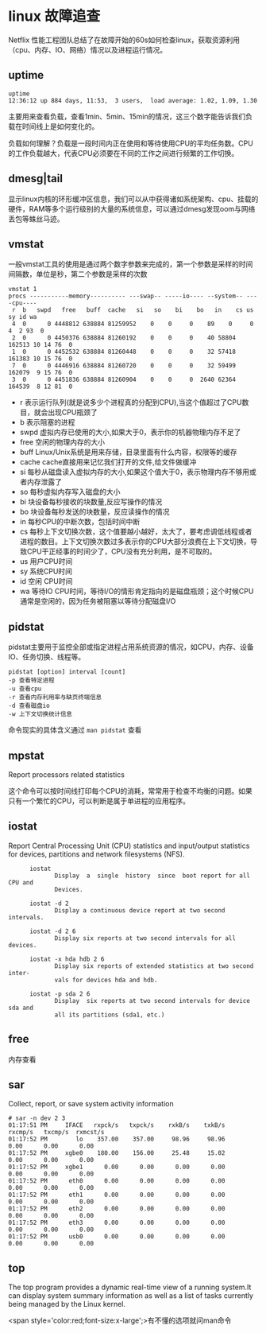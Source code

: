# linux 故障追查

Netflix 性能工程团队总结了在故障开始的60s如何检查linux，获取资源利用（cpu、内存、IO、网络）情况以及进程运行情况。

## uptime
```
uptime
12:36:12 up 884 days, 11:53,  3 users,  load average: 1.02, 1.09, 1.30
 ```
主要用来查看负载，查看1min、5min、15min的情况，这三个数字能告诉我们负载在时间线上是如何变化的。

负载如何理解？负载是一段时间内正在使用和等待使用CPU的平均任务数。CPU的工作负载越大，代表CPU必须要在不同的工作之间进行频繁的工作切换。

## dmesg|tail
显示linux内核的环形缓冲区信息，我们可以从中获得诸如系统架构、cpu、挂载的硬件，RAM等多个运行级别的大量的系统信息，可以通过dmesg发现oom与网络丢包等蛛丝马迹。

## vmstat
一般vmstat工具的使用是通过两个数字参数来完成的，第一个参数是采样的时间间隔数，单位是秒，第二个参数是采样的次数
```
vmstat 1
procs -----------memory---------- ---swap-- -----io---- --system-- ----cpu----
 r  b   swpd   free   buff  cache   si   so    bi    bo   in    cs us sy id wa
 4  0      0 4448812 638884 81259952    0    0     0    89    0     0  4  2 93  0
 2  0      0 4450376 638884 81260192    0    0     0    40 58804 162513 10 14 76  0
 1  0      0 4452532 638884 81260448    0    0     0    32 57418 161383 10 15 76  0
 7  0      0 4446916 638884 81260720    0    0     0    32 59499 162079  9 15 76  0
 3  0      0 4451836 638884 81260904    0    0     0  2640 62364 164539  8 12 81  0
```
- r 表示运行队列(就是说多少个进程真的分配到CPU),当这个值超过了CPU数目，就会出现CPU瓶颈了
- b 表示阻塞的进程
- swpd 虚拟内存已使用的大小,如果大于0，表示你的机器物理内存不足了
- free   空闲的物理内存的大小
- buff   Linux/Unix系统是用来存储，目录里面有什么内容，权限等的缓存
- cache cache直接用来记忆我们打开的文件,给文件做缓冲
- si  每秒从磁盘读入虚拟内存的大小,如果这个值大于0，表示物理内存不够用或者内存泄露了
- so  每秒虚拟内存写入磁盘的大小
- bi  块设备每秒接收的块数量,反应写操作的情况
- bo  块设备每秒发送的块数量，反应读操作的情况
- in 每秒CPU的中断次数，包括时间中断
- cs 每秒上下文切换次数，这个值要越小越好，太大了，要考虑调低线程或者进程的数目。上下文切换次数过多表示你的CPU大部分浪费在上下文切换，导致CPU干正经事的时间少了，CPU没有充分利用，是不可取的。
- us 用户CPU时间
- sy 系统CPU时间
- id  空闲 CPU时间
- wa 等待IO CPU时间，等待I/O的情形肯定指向的是磁盘瓶颈；这个时候CPU通常是空闲的，因为任务被阻塞以等待分配磁盘I/O

## pidstat
pidstat主要用于监控全部或指定进程占用系统资源的情况，如CPU，内存、设备IO、任务切换、线程等。
```
pidstat [option] interval [count]
-p 查看特定进程
-u 查看cpu
-r 查看内存利用率与缺页终端信息
-d 查看磁盘io
-w 上下文切换统计信息
```
命令现实的具体含义通过 ```man pidstat``` 查看


## mpstat
Report processors related statistics

这个命令可以按时间线打印每个CPU的消耗，常常用于检查不均衡的问题。如果只有一个繁忙的CPU，可以判断是属于单进程的应用程序。

## iostat
Report  Central  Processing  Unit  (CPU)  statistics  and input/output statistics for devices, partitions and  network  filesystems (NFS).

```
      iostat
             Display  a  single  history  since  boot report for all CPU and
             Devices.

      iostat -d 2
             Display a continuous device report at two second intervals.

      iostat -d 2 6
             Display six reports at two second intervals for all devices.

      iostat -x hda hdb 2 6
             Display six reports of extended statistics at two second inter-
             vals for devices hda and hdb.

      iostat -p sda 2 6
             Display  six reports at two second intervals for device sda and
             all its partitions (sda1, etc.)
```

## free
内存查看

## sar
Collect, report, or save system activity information

```
# sar -n dev 2 3
01:17:51 PM     IFACE   rxpck/s   txpck/s    rxkB/s    txkB/s   rxcmp/s   txcmp/s  rxmcst/s
01:17:52 PM        lo    357.00    357.00     98.96     98.96      0.00      0.00      0.00
01:17:52 PM     xgbe0    180.00    156.00     25.48     15.02      0.00      0.00      0.00
01:17:52 PM     xgbe1      0.00      0.00      0.00      0.00      0.00      0.00      0.00
01:17:52 PM      eth0      0.00      0.00      0.00      0.00      0.00      0.00      0.00
01:17:52 PM      eth1      0.00      0.00      0.00      0.00      0.00      0.00      0.00
01:17:52 PM      eth2      0.00      0.00      0.00      0.00      0.00      0.00      0.00
01:17:52 PM      eth3      0.00      0.00      0.00      0.00      0.00      0.00      0.00
01:17:52 PM      usb0      0.00      0.00      0.00      0.00      0.00      0.00      0.00
```

## top
The top program provides a dynamic real-time view of a running system.It can display system summary information as well as a list  of  tasks currently being managed by the Linux kernel.

<span style='color:red;font-size:x-large';>有不懂的选项就问man命令</span>
